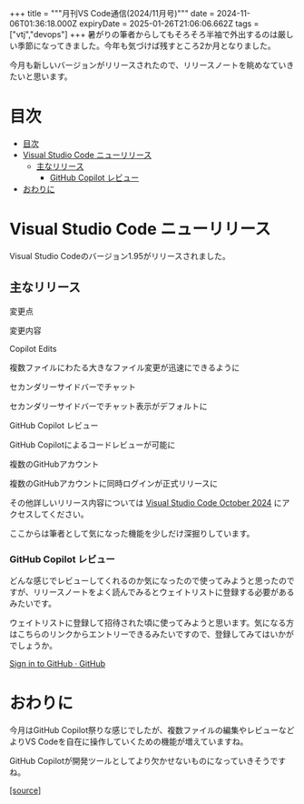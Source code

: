 +++
title = """月刊VS Code通信(2024/11月号)"""
date = 2024-11-06T01:36:18.000Z
expiryDate = 2025-01-26T21:06:06.662Z
tags = ["vtj","devops"]
+++
暑がりの筆者からしてもそろそろ半袖で外出するのは厳しい季節になってきました。今年も気づけば残すところ2か月となりました。

今月も新しいバージョンがリリースされたので、リリースノートを眺めなていきたいと思います。

目次
==

*   [目次](#目次)
*   [Visual Studio Code ニューリリース](#Visual-Studio-Code-ニューリリース)
    *   [主なリリース](#主なリリース)
        *   [GitHub Copilot レビュー](#GitHub-Copilot-レビュー)
*   [おわりに](#おわりに)

Visual Studio Code ニューリリース
==========================

Visual Studio Codeのバージョン1.95がリリースされました。

主なリリース
------

変更点

変更内容

Copilot Edits

複数ファイルにわたる大きなファイル変更が迅速にできるように

セカンダリーサイドバーでチャット

セカンダリーサイドバーでチャット表示がデフォルトに

GitHub Copilot レビュー

GitHub Copilotによるコードレビューが可能に

複数のGitHubアカウント

複数のGitHubアカウントに同時ログインが正式リリースに

その他詳しいリリース内容については [Visual Studio Code October 2024](https://code.visualstudio.com/updates/v1_95) にアクセスしてください。

ここからは筆者として気になった機能を少しだけ深掘りしています。

### GitHub Copilot レビュー

どんな感じでレビューしてくれるのか気になったので使ってみようと思ったのですが、リリースノートをよく読んでみるとウェイトリストに登録する必要があるみたいです。

ウェイトリストに登録して招待された頃に使ってみようと思います。気になる方はこちらのリンクからエントリーできるみたいですので、登録してみてはいかがでしょうか。

[Sign in to GitHub · GitHub](https://github.com/github-copilot/code-review-waitlist)

おわりに
====

今月はGitHub Copilot祭りな感じでしたが、複数ファイルの編集やレビューなどよりVS Codeを自在に操作していくための機能が増えていますね。

GitHub Copilotが開発ツールとしてより欠かせないものになっていきそうですね。

[[source]](https://devops-blog.virtualtech.jp/entry/20241106/1730856978)
